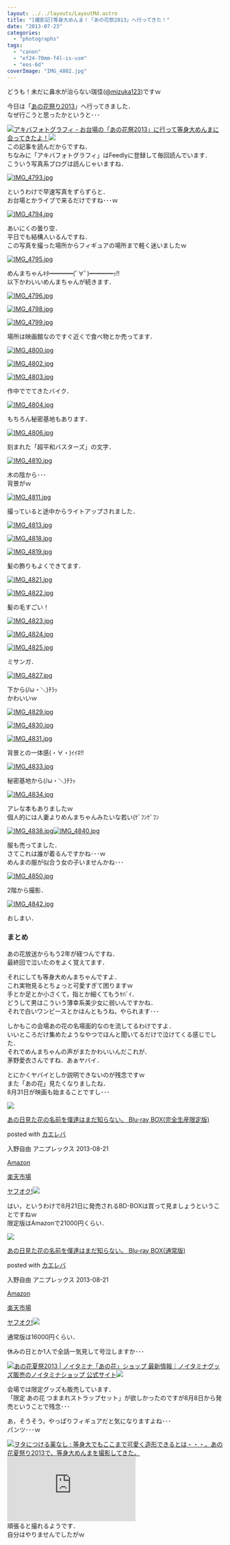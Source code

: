 ```yaml
---
layout: ../../layouts/LayoutMd.astro
title: "[撮影記]等身大めんま！「あの花祭2013」へ行ってきた！"
date: "2013-07-23"
categories: 
  - "photographs"
tags: 
  - "canon"
  - "ef24-70mm-f4l-is-usm"
  - "eos-6d"
coverImage: "IMG_4802.jpg"
---
```


どうも！未だに鼻水が治らない瑞佳([@mizuka123](https://twitter.com/mizuka123))ですｗ

今日は「[あの花祭り2013](http://www.anohana.jp/event2013/)」へ行ってきました．  
なぜ行こうと思ったかというと･･･

[![](http://capture.heartrails.com/150x130/shadow?http://www.akibaphotography.net/archives/4104)](http://www.akibaphotography.net/archives/4104)[アキバフォトグラフィ - お台場の「あの花祭2013」に行って等身大めんまに会ってきたよ！](http://www.akibaphotography.net/archives/4104)[![](http://b.hatena.ne.jp/entry/image/http://www.akibaphotography.net/archives/4104)](http://b.hatena.ne.jp/entry/http://www.akibaphotography.net/archives/4104)  
この記事を読んだからですね．  
ちなみに「アキバフォトグラフィ」はFeedlyに登録して毎回読んでいます．  
こういう写真系ブログは読んじゃいますね．

[![IMG_4793.jpg](images/9351878498_74fc76ce72_b.jpg)](http://www.flickr.com/photos/67522130@N08/9351878498/ "IMG_4793.jpg")

というわけで早速写真をずらずらと．  
お台場とかライブで来るだけですね･･･ｗ

[![IMG_4794.jpg](images/9349098749_2c98978114_b.jpg)](http://www.flickr.com/photos/67522130@N08/9349098749/ "IMG_4794.jpg")

あいにくの曇り空．  
平日でも結構人いるんですね．  
この写真を撮った場所からフィギュアの場所まで軽く迷いましたｗ

[![IMG_4795.jpg](images/9351880952_b02be51b67_b.jpg)](http://www.flickr.com/photos/67522130@N08/9351880952/ "IMG_4795.jpg")

めんまちゃんｷﾀ━━━━(ﾟ∀ﾟ)━━━━ｯ!!  
以下かわいいめんまちゃんが続きます．

[![IMG_4796.jpg](images/9351882080_d25274d6d2_b.jpg)](http://www.flickr.com/photos/67522130@N08/9351882080/ "IMG_4796.jpg")

[![IMG_4798.jpg](images/9349103211_c5f6a88ee3_b.jpg)](http://www.flickr.com/photos/67522130@N08/9349103211/ "IMG_4798.jpg")

[![IMG_4799.jpg](images/9349104173_236b8dc946_b.jpg)](http://www.flickr.com/photos/67522130@N08/9349104173/ "IMG_4799.jpg")

場所は映画館なのですぐ近くで食べ物とか売ってます．

[![IMG_4800.jpg](images/9351886474_8f83cfbf0d_b.jpg)](http://www.flickr.com/photos/67522130@N08/9351886474/ "IMG_4800.jpg")

[![IMG_4802.jpg](images/9351888934_00d1822114_b.jpg)](http://www.flickr.com/photos/67522130@N08/9351888934/ "IMG_4802.jpg")

[![IMG_4803.jpg](images/9349108733_ccfae1b6f9_b.jpg)](http://www.flickr.com/photos/67522130@N08/9349108733/ "IMG_4803.jpg")

作中ででてきたバイク．

[![IMG_4804.jpg](images/9351892118_eeb6a2e704_b.jpg)](http://www.flickr.com/photos/67522130@N08/9351892118/ "IMG_4804.jpg")

もちろん秘密基地もあります．

[![IMG_4806.jpg](images/9351895222_e1147f213e_b.jpg)](http://www.flickr.com/photos/67522130@N08/9351895222/ "IMG_4806.jpg")

刻まれた「超平和バスターズ」の文字．

[![IMG_4810.jpg](images/9349119783_3fe1cd2e0d_b.jpg)](http://www.flickr.com/photos/67522130@N08/9349119783/ "IMG_4810.jpg")

木の陰から･･･  
背景がｗ

[![IMG_4811.jpg](images/9351902470_e6b3bf638c_b.jpg)](http://www.flickr.com/photos/67522130@N08/9351902470/ "IMG_4811.jpg")

撮っていると途中からライトアップされました．

[![IMG_4813.jpg](images/9351905942_5b86d06463_b.jpg)](http://www.flickr.com/photos/67522130@N08/9351905942/ "IMG_4813.jpg")

[![IMG_4818.jpg](images/9349130185_33a2964f24_b.jpg)](http://www.flickr.com/photos/67522130@N08/9349130185/ "IMG_4818.jpg")

[![IMG_4819.jpg](images/9351912542_51cfbc32e2_b.jpg)](http://www.flickr.com/photos/67522130@N08/9351912542/ "IMG_4819.jpg")

髪の飾りもよくできてます．

[![IMG_4821.jpg](images/9349133479_cc2c1318ff_b.jpg)](http://www.flickr.com/photos/67522130@N08/9349133479/ "IMG_4821.jpg")

[![IMG_4822.jpg](images/9351915658_080d2eaca3_b.jpg)](http://www.flickr.com/photos/67522130@N08/9351915658/ "IMG_4822.jpg")

髪の毛すごい！

[![IMG_4823.jpg](images/9349135345_2e40429110_b.jpg)](http://www.flickr.com/photos/67522130@N08/9349135345/ "IMG_4823.jpg")

[![IMG_4824.jpg](images/9349136237_f86a43f9ec_b.jpg)](http://www.flickr.com/photos/67522130@N08/9349136237/ "IMG_4824.jpg")

[![IMG_4825.jpg](images/9351918488_89f04e8bcf_b.jpg)](http://www.flickr.com/photos/67522130@N08/9351918488/ "IMG_4825.jpg")

ミサンガ．

[![IMG_4827.jpg](images/9349139253_9489b81035_b.jpg)](http://www.flickr.com/photos/67522130@N08/9349139253/ "IMG_4827.jpg")

下から(/ω・＼)ﾁﾗｯ  
かわいいｗ

[![IMG_4829.jpg](images/9349141145_518fc9e794_b.jpg)](http://www.flickr.com/photos/67522130@N08/9349141145/ "IMG_4829.jpg")

[![IMG_4830.jpg](images/9349142445_d25ee2cd5b_b.jpg)](http://www.flickr.com/photos/67522130@N08/9349142445/ "IMG_4830.jpg")

[![IMG_4831.jpg](images/9351924916_48167f151d_b.jpg)](http://www.flickr.com/photos/67522130@N08/9351924916/ "IMG_4831.jpg")

背景との一体感(・∀・)ｲｲﾈ!!

[![IMG_4833.jpg](images/9349145801_479d26c52f_b.jpg)](http://www.flickr.com/photos/67522130@N08/9349145801/ "IMG_4833.jpg")

秘密基地から(/ω・＼)ﾁﾗｯ

[![IMG_4834.jpg](images/9349147287_f9d451b3fd_b.jpg)](http://www.flickr.com/photos/67522130@N08/9349147287/ "IMG_4834.jpg")

アレな本もありましたｗ  
個人的には人妻よりめんまちゃんみたいな若い(ｹﾞﾌﾝｹﾞﾌﾝ

[![IMG_4838.jpg](images/9349151395_3b4f93c07d_b.jpg)](http://www.flickr.com/photos/67522130@N08/9349151395/ "IMG_4838.jpg")[![IMG_4840.jpg](images/9349152359_752b4906c5_b.jpg)](http://www.flickr.com/photos/67522130@N08/9349152359/ "IMG_4840.jpg")

服も売ってました．  
さてこれは誰が着るんですかね･･･ｗ  
めんまの服が似合う女の子いませんかね･･･

[![IMG_4850.jpg](images/9349153313_1c771e9d84_b.jpg)](http://www.flickr.com/photos/67522130@N08/9349153313/ "IMG_4850.jpg")

2階から撮影．

[![IMG_4842.jpg](images/9349256393_55642bfd0a_b.jpg)](http://www.flickr.com/photos/67522130@N08/9349256393/ "IMG_4842.jpg")

おしまい．

### まとめ

あの花放送からもう2年が経つんですね．  
最終回で泣いたのをよく覚えてます．

それにしても等身大めんまちゃんですよ．  
これ実物見るとちょっと可愛すぎて困りますｗ  
手とか足とか小さくて，指とか細くてもうﾔﾊﾞｲ．  
どうして男はこういう薄幸系美少女に弱いんですかね．  
それで白いワンピースとかほんともうね，やられます･･･

しかもこの会場あの花の名場面的なのを流してるわけですよ．  
いいところだけ集めたようなやつでほんと聞いてるだけで泣けてくる感じでした．  
それでめんまちゃんの声がまたかわいいんだこれが．  
茅野愛衣さんですね．あぁヤバイ．

とにかくヤバイとしか説明できないのが残念ですｗ  
また「あの花」見たくなりましたね．  
8月31日が映画も始まることですし･･･

[![](images/51rTG%2BccWfL._SL160_.jpg)](https://www.amazon.co.jp/exec/obidos/ASIN/B00D381J0G/mizuka123-22/ref=nosim/)

[あの日見た花の名前を僕達はまだ知らない。 Blu-ray BOX(完全生産限定版)](https://www.amazon.co.jp/exec/obidos/ASIN/B00D381J0G/mizuka123-22/ref=nosim/)

posted with [カエレバ](http://kaereba.com)

入野自由 アニプレックス 2013-08-21

[Amazon](http://www.amazon.co.jp/gp/search?keywords=Blu-ray%20BOX&__mk_ja_JP=%83J%83%5E%83J%83i&tag=mizuka123-22 "アマゾン")

[楽天市場](http://hb.afl.rakuten.co.jp/hgc/032b53ee.4b34c5ee.0f4a541e.f440145e/?pc=http%3A%2F%2Fsearch.rakuten.co.jp%2Fsearch%2Fmall%2FBlu-ray%2520BOX%2F-%2Ff.1-p.1-s.1-sf.0-st.A-v.2%3Fx%3D0%26scid%3Daf_ich_link_urltxt%26m%3Dhttp%3A%2F%2Fm.rakuten.co.jp%2F "楽天市場")

[ヤフオク!![](//ad.jp.ap.valuecommerce.com/servlet/gifbanner?sid=3066752&pid=881990645)](//ck.jp.ap.valuecommerce.com/servlet/referral?sid=3066752&pid=881990645&vc_url=http%3A%2F%2Fauctions.search.yahoo.co.jp%2Fsearch%3Fvo%3D%26ve%3D%26auccat%3D0%26aucminprice%3D%26aucmaxprice%3D%26aucmin_bidorbuy_price%3D%26aucmax_bidorbuy_price%3D%26loc_cd%3D0%26abatch%3D0%26istatus%3D0%26filtered%3D1%26ei%3DUTF-8%26tab_ex%3Dcommerce%26va%3DBlu-ray%2520BOX "ヤフオク!")

はい，というわけで8月21日に発売されるBD-BOXは買って見ましょうということですねｗ  
限定版はAmazonで21000円くらい．

[![](images/515V7h2cIZL._SL160_.jpg)](https://www.amazon.co.jp/exec/obidos/ASIN/B00D2QEXBG/mizuka123-22/ref=nosim/)

[あの日見た花の名前を僕達はまだ知らない。 Blu-ray BOX(通常版)](https://www.amazon.co.jp/exec/obidos/ASIN/B00D2QEXBG/mizuka123-22/ref=nosim/)

posted with [カエレバ](http://kaereba.com)

入野自由 アニプレックス 2013-08-21

[Amazon](http://www.amazon.co.jp/gp/search?keywords=Blu-ray%20BOX&__mk_ja_JP=%83J%83%5E%83J%83i&tag=mizuka123-22 "アマゾン")

[楽天市場](http://hb.afl.rakuten.co.jp/hgc/032b53ee.4b34c5ee.0f4a541e.f440145e/?pc=http%3A%2F%2Fsearch.rakuten.co.jp%2Fsearch%2Fmall%2FBlu-ray%2520BOX%2F-%2Ff.1-p.1-s.1-sf.0-st.A-v.2%3Fx%3D0%26scid%3Daf_ich_link_urltxt%26m%3Dhttp%3A%2F%2Fm.rakuten.co.jp%2F "楽天市場")

[ヤフオク!![](//ad.jp.ap.valuecommerce.com/servlet/gifbanner?sid=3066752&pid=881990645)](//ck.jp.ap.valuecommerce.com/servlet/referral?sid=3066752&pid=881990645&vc_url=http%3A%2F%2Fauctions.search.yahoo.co.jp%2Fsearch%3Fvo%3D%26ve%3D%26auccat%3D0%26aucminprice%3D%26aucmaxprice%3D%26aucmin_bidorbuy_price%3D%26aucmax_bidorbuy_price%3D%26loc_cd%3D0%26abatch%3D0%26istatus%3D0%26filtered%3D1%26ei%3DUTF-8%26tab_ex%3Dcommerce%26va%3DBlu-ray%2520BOX "ヤフオク!")

通常版は16000円くらい．

休みの日とか1人で全話一気見して号泣しますか･･･

[![](http://capture.heartrails.com/150x130/shadow?http://www.noitamina-shop.com/event/id/1)](http://www.noitamina-shop.com/event/id/1)[あの花夏祭2013 | ノイタミナ「あの花」ショップ 最新情報｜ノイタミナグッズ販売のノイタミナショップ 公式サイト](http://www.noitamina-shop.com/event/id/1)[![](http://b.hatena.ne.jp/entry/image/http://www.noitamina-shop.com/event/id/1)](http://b.hatena.ne.jp/entry/http://www.noitamina-shop.com/event/id/1)  
  

会場では限定グッズも販売しています．  
「限定 あの花 つままれストラップセット」が欲しかったのですが8月8日から発売ということで残念･･･

あ，そうそう，やっぱりフィギュアだと気になりますよね･･･  
パンツ･･･ｗ

[![](http://capture.heartrails.com/150x130/shadow?http://blog.livedoor.jp/nichirou/archives/53982156.html)](http://blog.livedoor.jp/nichirou/archives/53982156.html)[ヲタにつける薬なし : 等身大でもここまで可愛く造形できるとは・・・。あの花夏祭り2013で、等身大めんまを撮影してきた。](http://blog.livedoor.jp/nichirou/archives/53982156.html)[![](http://b.hatena.ne.jp/entry/image/http://blog.livedoor.jp/nichirou/archives/53982156.html)](http://b.hatena.ne.jp/entry/http://blog.livedoor.jp/nichirou/archives/53982156.html)  
頑張ると撮れるようです．  
自分はやりませんでしたがｗ
